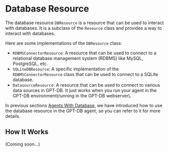 # Database Resource

The database resource `DBResource` is a resource that can be used to interact with databases. 
It is a subclass of the `Resource` class and provides a way to interact with databases.

Here are some implementations of the `DBResource` class:
- `RDBMSConnectorResource`: A resource that can be used to connect to a relational database management system (RDBMS) like MySQL, PostgreSQL, etc.
- `SQLiteDBResource`: A specific implementation of the `RDBMSConnectorResource` class that can be used to connect to a SQLite database.
- `DatasourceResource`: A resource that can be used to connect to various data sources in GPT-DB.
It just works when you run your agent in the GPT-DB environment(running in the GPT-DB webserver).

In previous sections [Agents With Database](../../introduction/database), we have introduced 
how to use the database resource in the GPT-DB agent, so you can refer to it for more details.

## How It Works

(Coming soon...)